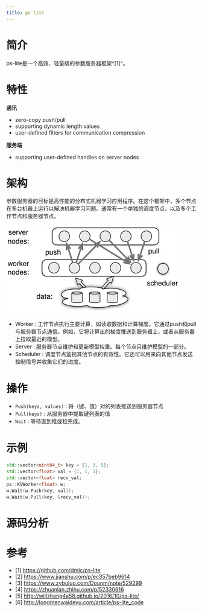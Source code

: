 ```yaml
---
title: ps-lite
---
```


# 简介

ps-lite是一个高效、轻量级的参数服务器框架^[1]^。

# 特性

**通讯**

- zero-copy push/pull
- supporting dynamic length values
- user-defined filters for communication compression

**服务端**

- supporting user-defined handles on server nodes

# 架构

参数服务器的目标是高性能的分布式机器学习应用程序。在这个框架中，多个节点在多台机器上运行以解决机器学习问题。通常有一个单独的调度节点，以及多个工作节点和服务器节点。

![](img/001.png)

- Worker : 工作节点执行主要计算，如读取数据和计算梯度。它通过push和pull与服务器节点通信。例如，它将计算出的梯度推送到服务器上，或者从服务器上拉取最近的模型。
- Server : 服务器节点维护和更新模型权重。每个节点只维护模型的一部分。
- Scheduler : 调度节点监视其他节点的有效性。它还可以用来向其他节点发送控制信号并收集它们的进度。

# 操作

- `Push(keys, values)` : 将（键、值）对的列表推送到服务器节点
- `Pull(keys)` : 从服务器中提取键列表的值
- `Wait` : 等待直到推或拉完成。

# 示例

```c++
std::vector<uint64_t> key = {1, 3, 5};
std::vector<float> val = {1, 1, 1};
std::vector<float> recv_val;
ps::KVWorker<float> w;
w.Wait(w.Push(key, val));
w.Wait(w.Pull(key, &recv_val));
```

# 源码分析



# 参考

- [1] https://github.com/dmlc/ps-lite
- [2] https://www.jianshu.com/p/ec357beb9614
- [3] https://www.zybuluo.com/Dounm/note/529299
- [4] https://zhuanlan.zhihu.com/p/52330616
- [5] http://willzhang4a58.github.io/2016/10/ps-lite/
- [6] http://longmenwaideyu.com/article/ps-lite_code